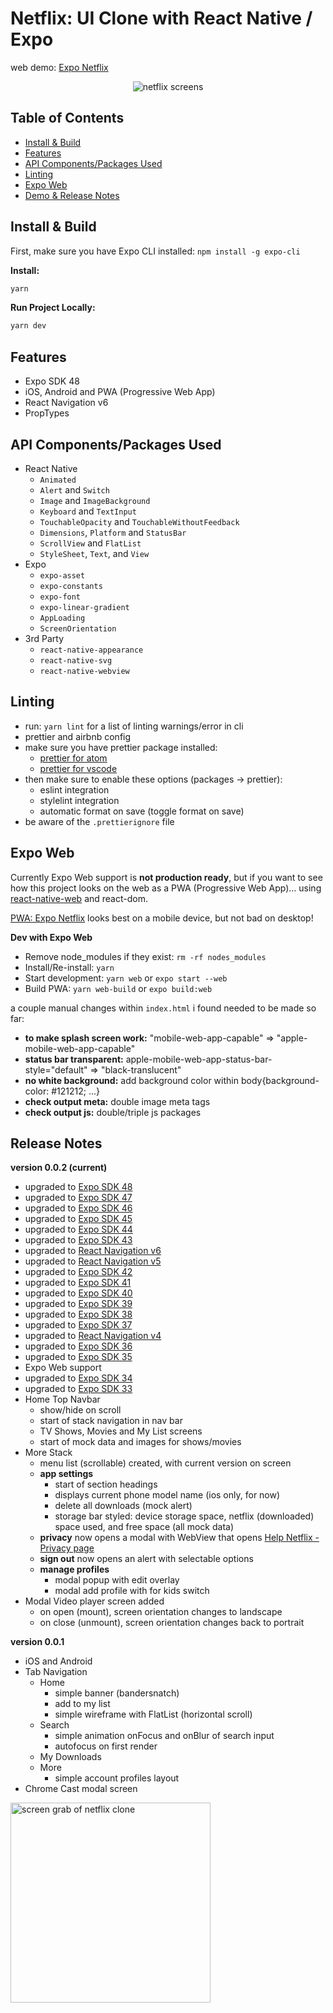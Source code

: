 # Netflix: UI Clone with React Native / Expo

web demo: [Expo Netflix](https://expo-netflix.vercel.app)



<p align="center">
  <img alt="netflix screens" src=".gh-assets/screenshare-6.png" />
</p>

## Table of Contents

- [Install & Build](#install--build)
- [Features](#features)
- [API Components/Packages Used](#api-componentspackages-used)
- [Linting](#linting)
- [Expo Web](#expo-web)
- [Demo & Release Notes](#release-notes)

## Install & Build

First, make sure you have Expo CLI installed: `npm install -g expo-cli`

**Install:**

```bash
yarn
```

**Run Project Locally:**

```bash
yarn dev
```

## Features

- Expo SDK 48
- iOS, Android and PWA (Progressive Web App)
- React Navigation v6
- PropTypes

## API Components/Packages Used

- React Native
  - `Animated`
  - `Alert` and `Switch`
  - `Image` and `ImageBackground`
  - `Keyboard` and `TextInput`
  - `TouchableOpacity` and `TouchableWithoutFeedback`
  - `Dimensions`, `Platform` and `StatusBar`
  - `ScrollView` and `FlatList`
  - `StyleSheet`, `Text`, and `View`
- Expo
  - `expo-asset`
  - `expo-constants`
  - `expo-font`
  - `expo-linear-gradient`
  - `AppLoading`
  - `ScreenOrientation`
- 3rd Party
  - `react-native-appearance`
  - `react-native-svg`
  - `react-native-webview`

## Linting

- run: `yarn lint` for a list of linting warnings/error in cli
- prettier and airbnb config
- make sure you have prettier package installed:
  - [prettier for atom](https://atom.io/packages/prettier-atom)
  - [prettier for vscode](https://marketplace.visualstudio.com/items?itemName=esbenp.prettier-vscode)
- then make sure to enable these options (packages → prettier):
  - eslint integration
  - stylelint integration
  - automatic format on save (toggle format on save)
- be aware of the `.prettierignore` file

## Expo Web

Currently Expo Web support is **not production ready**, but if you want to see how this project looks on the web as a PWA (Progressive Web App)... using [react-native-web](https://github.com/necolas/react-native-web) and react-dom.

[PWA: Expo Netflix](https://expo-netflix.calebnance.now.sh) looks best on a mobile device, but not bad on desktop!

**Dev with Expo Web**
- Remove node_modules if they exist: `rm -rf nodes_modules`
- Install/Re-install: `yarn`
- Start development: `yarn web` or `expo start --web`
- Build PWA: `yarn web-build` or `expo build:web`

a couple manual changes within `index.html` i found needed to be made so far:
- **to make splash screen work:** "mobile-web-app-capable" => "apple-mobile-web-app-capable"
- **status bar transparent:** apple-mobile-web-app-status-bar-style="default" => "black-translucent"
- **no white background:** add background color within body{background-color: #121212; ...}
- **check output meta:** double image meta tags
- **check output js:** double/triple js packages

## Release Notes

**version 0.0.2 (current)**

- upgraded to [Expo SDK 48](https://blog.expo.dev/expo-sdk-48-ccb8302e231)
- upgraded to [Expo SDK 47](https://blog.expo.dev/expo-sdk-47-a0f6f5c038af)
- upgraded to [Expo SDK 46](https://blog.expo.dev/expo-sdk-46-c2a1655f63f7)
- upgraded to [Expo SDK 45](https://blog.expo.dev/expo-sdk-45-f4e332954a68)
- upgraded to [Expo SDK 44](https://blog.expo.dev/expo-sdk-44-4c4b8306584a)
- upgraded to [Expo SDK 43](https://blog.expo.dev/expo-sdk-43-aa9b3c7d5541)
- upgraded to [React Navigation v6](https://reactnavigation.org/docs/getting-started)
- upgraded to [React Navigation v5](https://reactnavigation.org/docs/5.x/getting-started)
- upgraded to [Expo SDK 42](https://blog.expo.io/expo-sdk-42-579aee2348b6)
- upgraded to [Expo SDK 41](https://blog.expo.io/expo-sdk-41-12cc5232f2ef)
- upgraded to [Expo SDK 40](https://blog.expo.io/expo-sdk-40-is-now-available-d4d73e67da33)
- upgraded to [Expo SDK 39](https://blog.expo.io/expo-sdk-39-is-now-available-4c10aa825e3f)
- upgraded to [Expo SDK 38](https://blog.expo.io/expo-sdk-38-is-now-available-ab6cd30ca2ee)
- upgraded to [Expo SDK 37](https://blog.expo.io/expo-sdk-37-is-now-available-dd5770f066a6)
- upgraded to [React Navigation v4](https://reactnavigation.org/docs/4.x/getting-started)
- upgraded to [Expo SDK 36](https://blog.expo.io/expo-sdk-36-is-now-available-b91897b437fe)
- upgraded to [Expo SDK 35](https://blog.expo.io/expo-sdk-35-is-now-available-beee0dfafbf4)
- Expo Web support
- upgraded to [Expo SDK 34](https://blog.expo.io/expo-sdk-34-is-now-available-4f7825239319)
- upgraded to [Expo SDK 33](https://blog.expo.io/expo-sdk-v33-0-0-is-now-available-52d1c99dfe4c)
- Home Top Navbar
  - show/hide on scroll
  - start of stack navigation in nav bar
  - TV Shows, Movies and My List screens
  - start of mock data and images for shows/movies
- More Stack
  - menu list (scrollable) created, with current version on screen
  - **app settings**
    - start of section headings
    - displays current phone model name (ios only, for now)
    - delete all downloads (mock alert)
    - storage bar styled: device storage space, netflix (downloaded) space used, and free space (all mock data)
  - **privacy** now opens a modal with WebView that opens [Help Netflix - Privacy page](https://help.netflix.com/legal/privacy?headless=true&locale=en-US)
  - **sign out** now opens an alert with selectable options
  - **manage profiles**
    - modal popup with edit overlay
    - modal add profile with for kids switch
- Modal Video player screen added
  - on open (mount), screen orientation changes to landscape
  - on close (unmount), screen orientation changes back to portrait

**version 0.0.1**

- iOS and Android
- Tab Navigation
  - Home
    - simple banner (bandersnatch)
    - add to my list
    - simple wireframe with FlatList (horizontal scroll)
  - Search
    - simple animation onFocus and onBlur of search input
    - autofocus on first render
  - My Downloads
  - More
    - simple account profiles layout
- Chrome Cast modal screen

<p align="left">
  <img alt="screen grab of netflix clone" src=".gh-assets/expo-netflix-0.0.1.gif" width="320" />
</p>
